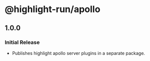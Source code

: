 # @highlight-run/apollo

## 1.0.0

### Initial Release

-   Publishes highlight apollo server plugins in a separate package.
